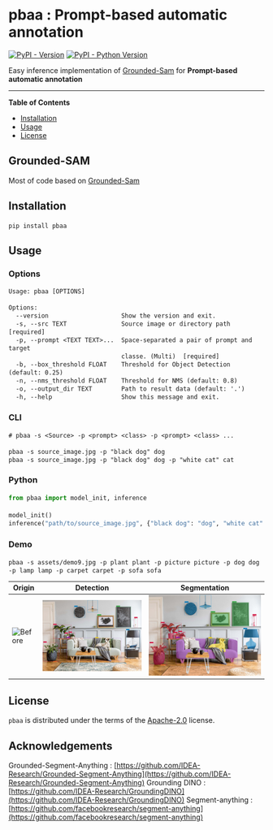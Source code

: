 # pbaa : Prompt-based automatic annotation

[![PyPI - Version](https://img.shields.io/pypi/v/pbaa.svg)](https://pypi.org/project/pbaa)
[![PyPI - Python Version](https://img.shields.io/pypi/pyversions/pbaa.svg)](https://pypi.org/project/pbaa)

Easy inference implementation of [Grounded-Sam](https://github.com/IDEA-Research/Grounded-Segment-Anything) for
**Prompt-based automatic annotation**

-----

**Table of Contents**

- [Installation](#installation)
- [Usage](#Usage)
- [License](#license)

## Grounded-SAM

Most of code based on [Grounded-Sam](https://github.com/IDEA-Research/Grounded-Segment-Anything)

## Installation

```console
pip install pbaa
```

## Usage

### Options

```console
Usage: pbaa [OPTIONS]

Options:
  --version                    Show the version and exit.
  -s, --src TEXT               Source image or directory path  [required]
  -p, --prompt <TEXT TEXT>...  Space-separated a pair of prompt and target
                               classe. (Multi)  [required]
  -b, --box_threshold FLOAT    Threshold for Object Detection (default: 0.25)
  -n, --nms_threshold FLOAT    Threshold for NMS (default: 0.8)
  -o, --output_dir TEXT        Path to result data (default: '.')
  -h, --help                   Show this message and exit.
```

### CLI

```console
# pbaa -s <Source> -p <prompt> <class> -p <prompt> <class> ...

pbaa -s source_image.jpg -p "black dog" dog
pbaa -s source_image.jpg -p "black dog" dog -p "white cat" cat
```

### Python

```python
from pbaa import model_init, inference

model_init()
inference("path/to/source_image.jpg", {"black dog": "dog", "white cat": "cat"})
```

### Demo

```console
pbaa -s assets/demo9.jpg -p plant plant -p picture picture -p dog dog -p lamp lamp -p carpet carpet -p sofa sofa
```

| Origin                                                                          | Detection                                                                              | Segmentation                                                                           |
|---------------------------------------------------------------------------------|----------------------------------------------------------------------------------------|----------------------------------------------------------------------------------------|
| ![Before](https://github.com/dh031200/pbaa/blob/main/assets/demo9.jpg?raw=true) | ![detection](https://github.com/dh031200/pbaa/blob/main/assets/demo9_det.jpg?raw=true) | ![detection](https://github.com/dh031200/pbaa/blob/main/assets/demo9_seg.jpg?raw=true) |

## License

`pbaa` is distributed under the terms of the [Apache-2.0](https://spdx.org/licenses/Apache-2.0.html) license.

## Acknowledgements

Grounded-Segment-Anything : [https://github.com/IDEA-Research/Grounded-Segment-Anything](https://github.com/IDEA-Research/Grounded-Segment-Anything)
Grounding DINO : [https://github.com/IDEA-Research/GroundingDINO](https://github.com/IDEA-Research/GroundingDINO)
Segment-anything : [https://github.com/facebookresearch/segment-anything](https://github.com/facebookresearch/segment-anything)
